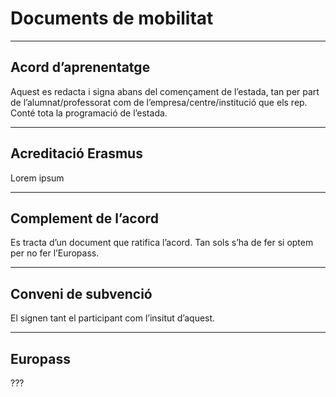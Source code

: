 # Documents de mobilitat

---
## Acord d’aprenentatge

Aquest es redacta i signa abans del començament de l’estada, tan per part de l’alumnat/professorat com de l’empresa/centre/institució que els rep. Conté tota la programació de l’estada. 

---
## Acreditació Erasmus

Lorem ipsum

---
## Complement de l’acord

Es tracta d’un document que ratifica l’acord. Tan sols s’ha de fer si optem per no fer l’Europass.

---
## Conveni de subvenció

El signen tant el participant com l’insitut d’aquest. 

---
## Europass

??? 
